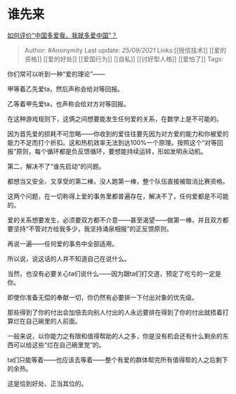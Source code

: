# 谁先来
[如何评价“中国多爱我，我就多爱中国”？](https://www.zhihu.com/question/478788469/answer/2129739837)

> Author: #Anonymity
> Last update: *25/09/2021*
> Links:[[授信技术]] [[爱的资格]] [[爱的好处]] [[爱国行为]] [[自私]] [[讨好型人格]] [[爱怕了]]
> Tags:

你们常可以听到一种“爱的理论”——

甲等着乙先爱ta，然后声称会给对等回报。

乙等着甲先爱ta，也声称会给对方对等回报。

在这种游戏规则下，这俩之间想要能发生任何爱的关系，在数学上是不可能的。

因为首先爱的损耗不可忽略——你收到的爱往往要先因为对方爱的能力和你被爱的能力不足而打个折扣。这和热机效率无法到达100%一个原理。按照这个“对等回报”原则，每个循环都是负反馈循环，要想能持续运转，形如发明永动机。

第二，解决不了“谁先启动”的问题。

都想当又安全、又享受的第二棒，没人跑第一棒，整个队伍直接被取消比赛资格。

这两个问题，在一切称得上爱的事务里都普遍存在，解决不了，任何爱都是不可能的。

爱的关系想要发生，必须要双方都不介意——甚至渴望——做第一棒，并且双方都要坚持“不管对方给我多少，我坚持涌泉相报”的正反馈原则。

再说一遍——任何爱的事务中全部适用。

所以说，说这话的人并不知道自己在说什么。

当然，也没有必要关心ta们说什么——因为跟ta们打交道，预定了吃亏的一定是你。

即使你准备无偿的奉献一切，你仍然有必要排一下付出对象的优先级。

那些得到了你的付出会加倍去向别人付出的人永远要排在得到了你的付出就捂着打算烂在自己碗里的人前面。

一般来说，以你能力之有限和值得帮助的人之多，你是没有机会还有什么剩余的东西可以给这些“烂在自己碗里党”的。

ta们只能等着——也应该去等着——整个有爱的群体帮完所有值得帮的人之后剩下的余热。

这是恰到好处、正当其位的。
